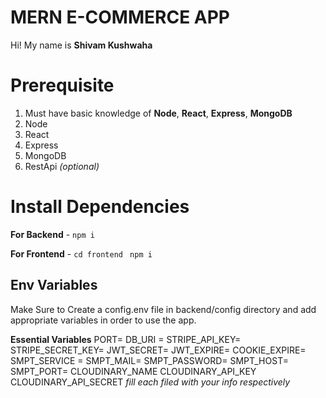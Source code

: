 # MERN E-COMMERCE APP

Hi! My name is **Shivam Kushwaha**

# Prerequisite

1.  Must have basic knowledge of **Node**, **React**, **Express**, **MongoDB**
2.  Node 
3.  React 
4.  Express 
5.  MongoDB 
6.  RestApi _(optional)_

# Install Dependencies

**For Backend** - `npm i`

**For Frontend** - `cd frontend` ` npm i`

## Env Variables

Make Sure to Create a config.env file in backend/config directory and add appropriate variables in order to use the app.

**Essential Variables**
PORT=
DB_URI =
STRIPE_API_KEY=
STRIPE_SECRET_KEY=
JWT_SECRET=
JWT_EXPIRE=
COOKIE_EXPIRE=
SMPT_SERVICE =
SMPT_MAIL=
SMPT_PASSWORD=
SMPT_HOST=
SMPT_PORT=
CLOUDINARY_NAME
CLOUDINARY_API_KEY
CLOUDINARY_API_SECRET
_fill each filed with your info respectively_
